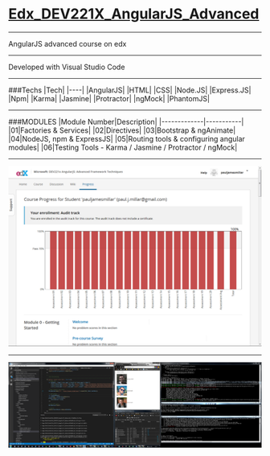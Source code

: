 # [Edx_DEV221X_AngularJS_Advanced](https://www.edx.org/course/angularjs-advanced-framework-techniques-microsoft-dev221x)

---

AngularJS advanced course on edx

---

Developed with Visual Studio Code

---

###Techs
|Tech|
|----|
|AngularJS|
|HTML|
|CSS|
|Node.JS|
|Express.JS|
|Npm|
|Karma|
|Jasmine|
|Protractor|
|ngMock|
|PhantomJS|

---

###MODULES
|Module Number|Description|
|-------------|-----------|
|01|Factories & Services|
|02|Directives|
|03|Bootstrap & ngAnimate|
|04|NodeJS, npm & ExpressJS|
|05|Routing tools & configuring angular modules|
|06|Testing Tools - Karma / Jasmine / Protractor / ngMock|

---

![Score](https://github.com/Apollo013/Edx_DEV221X_AngularJS_Advanced/blob/master/score.png "Score")

---

![Work Top](https://github.com/Apollo013/Edx_DEV221X_AngularJS_Advanced/blob/master/screen-shot.png?raw=true "Screen shot")
